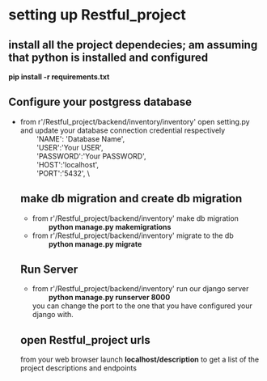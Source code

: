 # setting up Restful_project 
  ## install all the project dependecies; am assuming that python is installed and configured 
**pip install -r requirements.txt**
 ## Configure your postgress database
- from r'/Restful_project/backend/inventory/inventory' open setting.py and update your database connection credential respectively \
      &emsp;&emsp;  'NAME': 'Database Name', \
      &emsp;&emsp;  'USER':'Your USER', \
       &emsp;&emsp; 'PASSWORD':'Your PASSWORD', \
       &emsp;&emsp; 'HOST':'localhost', \
       &emsp;&emsp; 'PORT':'5432', \
   ## make db migration and create db migration
   - from r'/Restful_project/backend/inventory' make db migration \
   &emsp;&emsp; **python manage.py makemigrations**
   - from r'/Restful_project/backend/inventory' migrate to the db \
  &emsp;&emsp;  **python manage.py migrate**
  ## Run Server
  - from r'/Restful_project/backend/inventory'  run our django server \
  &emsp;&emsp;  **python manage.py runserver 8000** \
  you can change the port to the one that you have configured your django with.
  ## open Restful_project urls
  from your web browser launch **localhost/description** to get a list of the project descriptions and endpoints
  

